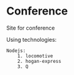 Conference
==========

Site for conference

Using technologies:

    Nodejs:
        1. locomotive
        2. hogan-express
        3. Q
